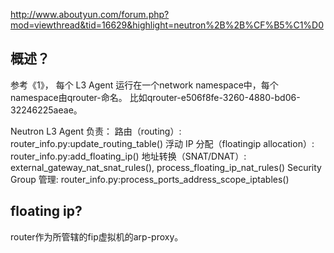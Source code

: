 http://www.aboutyun.com/forum.php?mod=viewthread&tid=16629&highlight=neutron%2B%2B%CF%B5%C1%D0


概述？
----

参考《1》， 每个 L3 Agent 运行在一个network namespace中，每个namespace由qrouter-<router-UUID>命名。
比如qrouter-e506f8fe-3260-4880-bd06-32246225aeae。

Neutron L3 Agent 负责：
路由（routing）: router_info.py:update_routing_table()
浮动 IP 分配（floatingip allocation）: router_info.py:add_floating_ip()
地址转换（SNAT/DNAT）: external_gateway_nat_snat_rules(), process_floating_ip_nat_rules()
Security Group 管理: router_info.py:process_ports_address_scope_iptables()


floating ip?
-----------

router作为所管辖的fip虚拟机的arp-proxy。
